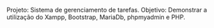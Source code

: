 Projeto: Sistema de gerenciamento de tarefas.
Objetivo: Demonstrar a utilização do Xampp, Bootstrap, MariaDb, phpmyadmin e PHP.
